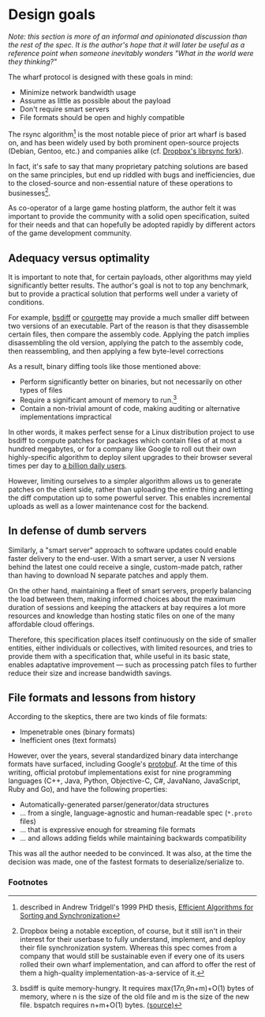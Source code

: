 
# Design goals

*Note: this section is more of an informal and opinionated discussion than the rest of the spec. It is
the author's hope that it will later be useful as a reference point when someone inevitably wonders "What
 in the world were they thinking?"*

The wharf protocol is designed with these goals in mind:

  * Minimize network bandwidth usage
  * Assume as little as possible about the payload
  * Don't require smart servers
  * File formats should be open and highly compatible

The rsync algorithm[^1] is the most notable piece of prior art wharf is based on,
and has been widely used by both prominent open-source projects (Debian, Gentoo, etc.)
and companies alike (cf. [Dropbox's librsync fork][dropbox-librsync]).

In fact, it's safe to say that many proprietary patching solutions are based
on the same principles, but end up riddled with bugs and inefficiencies, due
to the closed-source and non-essential nature of these operations to businesses[^4].

As co-operator of a large game hosting platform, the author felt it was important
to provide the community with a solid open specification, suited for their needs
and that can hopefully be adopted rapidly by different actors of the game development
community.

## Adequacy versus optimality

It is important to note that, for certain payloads, other algorithms may
yield significantly better results. The author's goal is not to top any
benchmark, but to provide a practical solution that performs well under
a variety of conditions.

For example, [bsdiff][] or [courgette][] may provide a much smaller diff
between two versions of an executable. Part of the reason is that they
disassemble certain files, then compare the assembly code. Applying the
patch implies disassembling the old version, applying the patch to the
assembly code, then reassembling, and then applying a few byte-level corrections

As a result, binary diffing tools like those mentioned above:

  * Perform significantly better on binaries, but not necessarily on other types of files
  * Require a significant amount of memory to run.[^2]
  * Contain a non-trivial amount of code, making auditing or alternative implementations impractical

[dropbox-librsync]: https://github.com/dropbox/librsync
[bsdiff]: http://www.daemonology.net/bsdiff/
[courgette]: https://www.chromium.org/developers/design-documents/software-updates-courgette

In other words, it makes perfect sense for a Linux distribution project to use
bsdiff to compute patches for packages which contain files of at most a hundred
megabytes, or for a company like Google to roll out their own highly-specific
algorithm to deploy silent upgrades to their browser several times per day to
[a billion daily users][billion].

[billion]: http://venturebeat.com/2015/05/28/google-chrome-now-has-over-1-billion-users/

However, limiting ourselves to a simpler algorithm allows us to generate
patches on the client side, rather than uploading the entire thing and letting
the diff computation up to some powerful server. This enables incremental uploads
as well as a lower maintenance cost for the backend.

## In defense of dumb servers

Similarly, a "smart server" approach to software updates could enable faster
delivery to the end-user. With a smart server, a user N versions behind the latest
one could receive a single, custom-made patch, rather than having to download N
separate patches and apply them.

On the other hand, maintaining a fleet of smart servers, properly balancing the
load between them, making informed choices about the maximum duration of sessions
and keeping the attackers at bay requires a lot more resources and knowledge
than hosting static files on one of the many affordable cloud offerings.

Therefore, this specification places itself continuously on the side of smaller
entities, either individuals or collectives, with limited resources, and tries
to provide them with a specification that, while useful in its basic state,
enables adaptative improvement — such as processing patch files to further
reduce their size and increase bandwidth savings.

## File formats and lessons from history

According to the skeptics, there are two kinds of file formats:

 * Impenetrable ones (binary formats)
 * Inefficient ones (text formats)

However, over the years, several standardized binary data interchange formats
have surfaced, including Google's [protobuf][]. At the time of this writing,
official protobuf implementations exist for nine programming languages (C++,
Java, Python, Objective-C, C#, JavaNano, JavaScript, Ruby and Go), and have
the following properties:

[protobuf]: https://github.com/google/protobuf

  * Automatically-generated parser/generator/data structures
  * ... from a single, language-agnostic and human-readable spec (`*.proto` files)
  * ... that is expressive enough for streaming file formats
  * ... and allows adding fields while maintaining backwards compatibility

This was all the author needed to be convinced. It was also, at the time the decision
was made, one of the fastest formats to deserialize/serialize to.

### Footnotes

[^1]: described in Andrew Tridgell's 1999 PHD thesis, [Efficient Algorithms for Sorting and Synchronization](https://www.samba.org/~tridge/phd_thesis.pdf)

[^2]: bsdiff is quite memory-hungry. It requires max(17*n,9*n+m)+O(1) bytes of memory, where n is the size of the old file and m is the size of the new file. bspatch requires n+m+O(1) bytes. [(source)](http://www.daemonology.net/bsdiff/)

[^3]: The author would like to insist on the fact that *nothing* in the wharf specification precludes a solution where multiple-version-hops patches are made available. A backend could definitely combine smaller patches together into larger patches, getting rid of obsolete data along the way. See [backend notes](./appendix/backend-notes.md) for a more in-depth write-up on the matter.

[^4]: Dropbox being a notable exception, of course, but it still isn't in their interest for their userbase to fully understand, implement, and deploy their file synchronization system. Whereas this spec comes from a company that would still be sustainable even if every one of its users rolled their own wharf implementation, and can afford to offer the rest of them a high-quality implementation-as-a-service of it.
